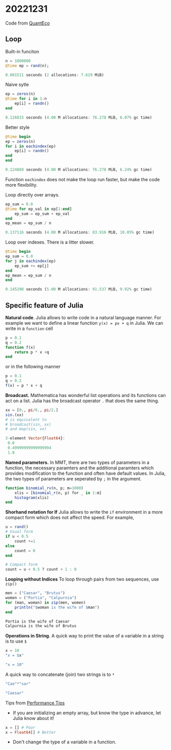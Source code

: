 
# 20221231
Code from [QuantEco](https://julia.quantecon.org/getting_started_julia/julia_by_example.html#id10)

## Loop
Built-in funciton
```julia
n = 1000000
@time ep = rand(n);

0.001511 seconds (2 allocations: 7.629 MiB)
```
Naive sytle
```julia
ep = zeros(n)
@time for i in 1:n
    ep[i] = randn()
end

0.126833 seconds (4.00 M allocations: 76.278 MiB, 6.07% gc time)
```

Better style
```julia
@time begin
ep = zeros(n)
for i in eachindex(ep)
    ep[i] = randn()
end
end

0.124869 seconds (4.00 M allocations: 76.278 MiB, 6.24% gc time)
```
Function `eachindex` does not make the loop run faster, but make the code more flexibility.

Loop directly over arrays. 
```julia
ep_sum = 0.0
@time for ep_val in ep[1:end]
    ep_sum = ep_sum + ep_val
end
ep_mean = ep_sum / n

0.137116 seconds (4.00 M allocations: 83.916 MiB, 10.05% gc time)
```
Loop over indexes. There is a litter slower. 
```julia
@time begin
ep_sum = 0.0
for j in eachindex(ep)
    ep_sum += ep[j]
end
ep_mean = ep_sum / n
end

0.145290 seconds (5.00 M allocations: 91.537 MiB, 9.92% gc time)
```
## Specific feature of Julia
**Natural code**. Julia allows to write code in a natural language manner. For example we want to define a linear function `y(x) = px + q` in Julia. We can write in a `function` cell
```julia
p = 0.1
q = 0.2
function f(x)
    return p * x +q
end
```
or in the following manner
```julia
p = 0.1
q = 0.2
f(x) = p * x + q
``` 

**Broadcast.** Mathematica has wonderful list operations and its functions can act on a list. Julia has the broadcast operator `.` that does the same thing.
```julia
xx = [0., pi/6., pi/2.]
sin.(xx)
# is equivalent to 
# broadcast(sin, xx)
# and map(sin, xx)

3-element Vector{Float64}:
 0.0
 0.49999999999999994
 1.0
```
**Named parameters.** In MMT, there are two types of parameters in a function, the necessary paramters and the additional paramters which provides modification to the function and often have default values. In Julia, the two types of parameters are seperated by `;` in the argument. 
```julia
function binomial_rv(n, p; m=1000)
    xlis = [binomial_r(n, p) for _ in 1:m]
    histogram(xlis)
end
```
**Shorhand notation for If**
Julia allows to write the `if` environment in a more compact form which does not affect the speed. For example, 
```julia
u = rand()
# Usual form
if u < 0.5
    count +=1 
else 
    count = 0
end

# Compact form
count = u < 0.5 ? count + 1 : 0 
```
**Looping without Indices**
To loop through pairs from two sequences, use `zip()`
```julia
men = ("Caesar", "Brutus")
women = ("Portia", "Calpurnia")
for (man, woman) in zip(men, women)
    println("$woman is the wife of $man")
end

Portia is the wife of Caesar
Calpurnia is the wife of Brutus
```

**Operations in String**.
A quick way to print the value of a variable in a string is to use `$`
```julia
x = 10
"x = $x"

"x = 10"
```
A quick way to concatenate (join) two strings is to `*`
```julia
"Cae"*"sar"

"Caesar"
```

Tips from [Performance Tips](https://www.juliafordatascience.com/performance-tips/)
- If you are initializing an empty array, but know the type in advance, let Julia know about it!
```julia
x = [] # Poor
x = Float64[] # Better
```
- Don't change the type of a variable in a function. 
